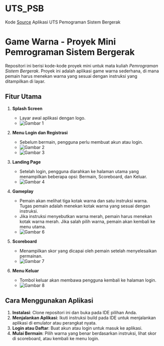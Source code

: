 # UTS_PSB
Kode [Source](src) Aplikasi UTS Pemograman Sistem Bergerak

# Game Warna - Proyek Mini Pemrograman Sistem Bergerak

Repositori ini berisi kode-kode proyek mini untuk mata kuliah *Pemrograman Sistem Bergerak*. Proyek ini adalah aplikasi game warna sederhana, di mana pemain harus menekan warna yang sesuai dengan instruksi yang ditampilkan di layar.

## Fitur Utama

1. **Splash Screen**
   - Layar awal aplikasi dengan logo.
   - ![Gambar 1](HasilProyek/gambar1.png)

2. **Menu Login dan Registrasi**
   - Sebelum bermain, pengguna perlu membuat akun atau login.
   - ![Gambar 2](HasilProyek/gambar3.png)
   - ![Gambar 3](HasilProyek/gambar4.png)

3. **Landing Page**
   - Setelah login, pengguna diarahkan ke halaman utama yang menampilkan beberapa opsi: Bermain, Scoreboard, dan Keluar.
   - ![Gambar 4](HasilProyek/gambar4.png)

4. **Gameplay**
   - Pemain akan melihat tiga kotak warna dan satu instruksi warna. Tugas pemain adalah menekan kotak warna yang sesuai dengan instruksi.
   - Jika instruksi menyebutkan warna merah, pemain harus menekan kotak warna merah. Jika salah pilih warna, pemain akan kembali ke menu utama.
   - ![Gambar 6](HasilProyek/gambar6.png)

5. **Scoreboard**
   - Menampilkan skor yang dicapai oleh pemain setelah menyelesaikan permainan.
   - ![Gambar 7](HasilProyek/gambar7.png)

6. **Menu Keluar**
   - Tombol keluar akan membawa pengguna kembali ke halaman login.
   - ![Gambar 8](HasilProyek/gambar2.png)

## Cara Menggunakan Aplikasi

1. **Instalasi**: Clone repositori ini dan buka pada IDE pilihan Anda.
2. **Menjalankan Aplikasi**: Ikuti instruksi build pada IDE untuk menjalankan aplikasi di emulator atau perangkat nyata.
3. **Login atau Daftar**: Buat akun atau login untuk masuk ke aplikasi.
4. **Mulai Bermain**: Pilih warna yang benar berdasarkan instruksi, lihat skor di scoreboard, atau kembali ke menu login.


